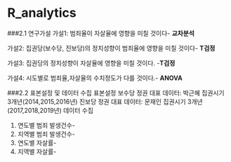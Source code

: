 # R_analytics

###2.1 연구가설
가설1: 범죄율이 자살율에 영향을 미칠 것이다- **교차분석**

가설2: 집권당(보수당, 진보당)의 정치성향이 범죄율에 영향을 미칠 것이다- **T검정**

가설3: 집권당의 정치성향이 자살율에 영향을 미칠 것이다. -**T검정**

가설4: 시도별로 범죄율,자살율의 수치정도가 다를 것이다.- **ANOVA**

###2.2 표본설정 및 데이터 수집 
표본설정 
보수당 정권 대표 데이터: 박근혜 집권시기 3개년(2014,2015,2016년) 
진보당 정권 대표 데이터: 문재인 집권시기 3개년(2017,2018,2019년)
데이터 수집
1. 연도별 범죄 발생건수- 
2. 지역별 범죄 발생건수- 
3. 연도별 자살률-
4. 지역별 자살률- 
